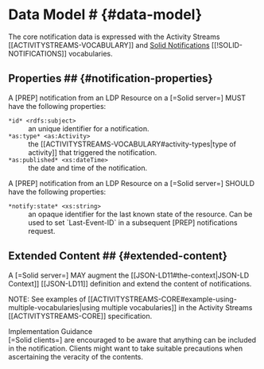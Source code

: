 # Data Model # {#data-model}

The core notification data is expressed with the Activity Streams [[ACTIVITYSTREAMS-VOCABULARY]] and [Solid Notifications](https://www.w3.org/ns/solid/notifications) [[!SOLID-NOTIFICATIONS]] vocabularies.

## Properties ## {#notification-properties}

A [PREP] notification from an LDP Resource on a [=Solid server=] MUST have the following properties:

<dl>

  <dt id="notification-property-id"><code>*id* &lt;rdfs:subject></code>
  <dd> an unique identifier for a notification.

  <dt id="notification-property-type"><code>*as:type* &lt;as:Activity></code>
  <dd> the [[ACTIVITYSTREAMS-VOCABULARY#activity-types|type of activity]] that triggered the notification.

  <dt id="notification-property-published"><code>*as:published* &lt;xs:dateTime></code>
  <dd> the date and time of the notification.

</dl>

A [PREP] notification from an LDP Resource on a [=Solid server=] SHOULD have the following properties:

<dl>

  <dt id="notification-property-state"><code>*notify:state* &lt;xs:string></code>
  <dd> an opaque identifier for the last known state of the resource. Can be used to set `Last-Event-ID` in a subsequent [PREP] notifications request.

</dl>

## Extended Content ## {#extended-content}

A [=Solid server=] MAY augment the [[JSON-LD11#the-context|JSON-LD Context]] [[JSON-LD11]] definition and extend the content of notifications.

NOTE: See examples of [[ACTIVITYSTREAMS-CORE#example-using-multiple-vocabularies|using multiple vocabularies]] in the Activity Streams [[ACTIVITYSTREAMS-CORE]] specification.

<div class="advisement">
  <div class="marker">Implementation Guidance</div>
  [=Solid clients=] are encouraged to be aware that anything can be included in the notification. Clients might want to take suitable precautions when ascertaining the veracity of the contents.
</div>
